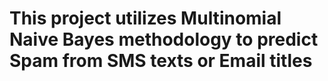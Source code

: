 # This project utilizes Multinomial Naive Bayes methodology to predict Spam from SMS texts or Email titles

